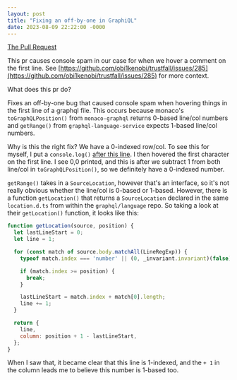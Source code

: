 ```yaml
---
layout: post
title: "Fixing an off-by-one in GraphiQL"
date: 2023-08-09 22:22:00 -0000
---
```


[The Pull Request](https://github.com/graphql/graphiql/pull/3397)

This pr causes console spam in our case for when we hover a comment on the first line. See [https://github.com/obi1kenobi/trustfall/issues/285](https://github.com/obi1kenobi/trustfall/issues/285) for more context.

What does this pr do?

Fixes an off-by-one bug that caused console spam when hovering things in the first line of a graphql file. This occurs because monaco's `toGraphQLPosition()` from `monaco-graphql` returns 0-based line/col numbers and `getRange()` from `graphql-language-service` expects 1-based line/col numbers.

Why is this the right fix?
We have a 0-indexed row/col. To see this for myself, I put a `console.log()` [after this line](https://github.com/graphql/graphiql/pull/3397/files#diff-864a2605362ad715bfa1b09cd9cbf18396a38b11c4a09b28a05dd1e831aed2aaR87). I then hovered the first character on the first line. I see 0,0 printed, and this is after we subtract 1 from both line/col in `toGraphQLPosition()`, so we definitely have a 0-indexed number.

`getRange()` takes in a `SourceLocation`, however that's an interface, so it's not really obvious whether the line/col is 0-based or 1-based. However, there is a function `getLocation()` that returns a `SourceLocation` declared in the same `location.d.ts` from within the `graphql/language` repo. So taking a look at their `getLocation()` function, it looks like this:
```js
function getLocation(source, position) {
  let lastLineStart = 0;
  let line = 1;

  for (const match of source.body.matchAll(LineRegExp)) {
    typeof match.index === 'number' || (0, _invariant.invariant)(false);

    if (match.index >= position) {
      break;
    }

    lastLineStart = match.index + match[0].length;
    line += 1;
  }

  return {
    line,
    column: position + 1 - lastLineStart,
  };
}
```

When I saw that, it became clear that this line is 1-indexed, and the `+ 1` in the column leads me to believe this number is 1-based too.
